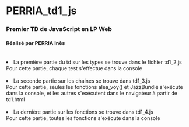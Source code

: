 # PERRIA_td1_js

<h3>Premier TD de JavaScript en LP Web</h3>
<h4>Réalisé par PERRIA Inès</h4><br>

<li> La première partie du td sur les types se trouve dans le fichier td1_2.js 
<br>  Pour cette partie, chaque test s'effectue dans la console </li><br>
  
<li>La seconde partie sur les chaines se trouve dans td1_3.js
<br>   Pour cette partie, seules les fonctions alea_voy() et JazzBundle s'exécute dans la console, et les autres s'exécutent dans le navigateur à partir de td1.html </li><br>
   
<li>La dernière partie sur les fonctions se trouve dans td1_4.js
<br>    Pour cette partie, toutes les fonctions s'exécute dans la console </li>

